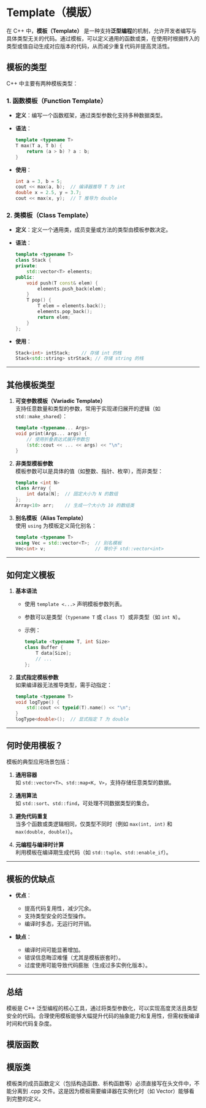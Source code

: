 # Template（模版）

在 C++ 中，**模板（Template）** 是一种支持**泛型编程**的机制，允许开发者编写与具体类型无关的代码。通过模板，可以定义通用的函数或类，在使用时根据传入的类型或值自动生成对应版本的代码，从而减少重复代码并提高灵活性。




## **模板的类型**
C++ 中主要有两种模板类型：

### 1. **函数模板（Function Template）**

- **定义**：编写一个函数框架，通过类型参数化支持多种数据类型。
- **语法**：

     ```cpp
     template <typename T>
     T max(T a, T b) {
         return (a > b) ? a : b;
     }
     ```

- **使用**：

     ```cpp
     int a = 3, b = 5;
     cout << max(a, b);  // 编译器推导 T 为 int
     double x = 2.5, y = 3.7;
     cout << max(x, y);  // T 推导为 double
     ```

### 2. **类模板（Class Template）**

- **定义**：定义一个通用类，成员变量或方法的类型由模板参数决定。
- **语法**：

     ```cpp
     template <typename T>
     class Stack {
     private:
         std::vector<T> elements;
     public:
         void push(T const& elem) {
             elements.push_back(elem);
         }
         T pop() {
             T elem = elements.back();
             elements.pop_back();
             return elem;
         }
     };
     ```

- **使用**：

     ```cpp
     Stack<int> intStack;    // 存储 int 的栈
     Stack<std::string> strStack; // 存储 string 的栈
     ```

---

## **其他模板类型**

1. **可变参数模板（Variadic Template）**  
   支持任意数量和类型的参数，常用于实现递归展开的逻辑（如 `std::make_shared`）：

   ```cpp
   template <typename... Args>
   void print(Args... args) {
       // 使用折叠表达式展开参数包
       (std::cout << ... << args) << "\n";
   }
   ```

2. **非类型模板参数**  
   模板参数可以是具体的值（如整数、指针、枚举），而非类型：

   ```cpp
   template <int N>
   class Array {
       int data[N];  // 固定大小为 N 的数组
   };
   Array<10> arr;    // 生成一个大小为 10 的数组类
   ```

3. **别名模板（Alias Template）**  
   使用 `using` 为模板定义简化别名：

   ```cpp
   template <typename T>
   using Vec = std::vector<T>;  // 别名模板
   Vec<int> v;                  // 等价于 std::vector<int>
   ```

---

## **如何定义模板**

1. **基本语法**  
   - 使用 `template <...>` 声明模板参数列表。
   - 参数可以是类型（`typename T` 或 `class T`）或非类型（如 `int N`）。
   - 示例：

     ```cpp
     template <typename T, int Size>
     class Buffer {
         T data[Size];
         // ...
     };
     ```

2. **显式指定模板参数**  
   如果编译器无法推导类型，需手动指定：

   ```cpp
   template <typename T>
   void logType() {
       std::cout << typeid(T).name() << "\n";
   }
   logType<double>();  // 显式指定 T 为 double
   ```

---

## **何时使用模板？**
模板的典型应用场景包括：

1. **通用容器**  
   如 `std::vector<T>`、`std::map<K, V>`，支持存储任意类型的数据。

2. **通用算法**  
   如 `std::sort`、`std::find`，可处理不同数据类型的集合。

3. **避免代码重复**  
   当多个函数或类逻辑相同，仅类型不同时（例如 `max(int, int)` 和 `max(double, double)`）。

4. **元编程与编译时计算**  
   利用模板在编译期生成代码（如 `std::tuple`、`std::enable_if`）。

---

## **模板的优缺点**

- **优点**：
  - 提高代码复用性，减少冗余。
  - 支持类型安全的泛型操作。
  - 编译时多态，无运行时开销。

- **缺点**：
  - 编译时间可能显著增加。
  - 错误信息晦涩难懂（尤其是模板嵌套时）。
  - 过度使用可能导致代码膨胀（生成过多实例化版本）。

---

## **总结**
模板是 C++ 泛型编程的核心工具，通过将类型参数化，可以实现高度灵活且类型安全的代码。合理使用模板能够大幅提升代码的抽象能力和复用性，但需权衡编译时间和代码复杂度。



## 模版函数


## 模版类

模板类的成员函数定义（包括构造函数、析构函数等）必须直接写在头文件中，不能分离到 .cpp 文件。这是因为模板需要编译器在实例化时（如 Vector<int>）能够看到完整的定义。


